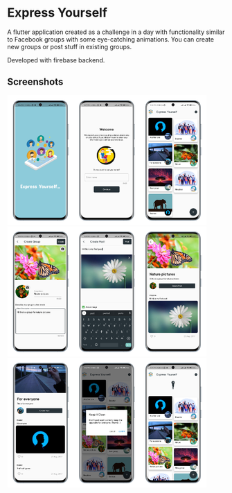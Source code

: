 # Express Yourself

A flutter application created as a challenge in a day with functionality similar to Facebook groups with some eye-catching animations.
You can create new groups or post stuff in existing groups.

Developed with firebase backend.

## Screenshots

<img src="./screenshots/1.png?raw=true" height="300"><img src="./screenshots/2.png?raw=true" height="300"><img src="./screenshots/3.png?raw=true" height="300"><img src="./screenshots/4.png?raw=true" height="300"><img src="./screenshots/5.png?raw=true" height="300"><img src="./screenshots/6.png?raw=true" height="300"><img src="./screenshots/7.png?raw=true" height="300"><img src="./screenshots/8.png?raw=true" height="300"><img src="./screenshots/9.png?raw=true" height="300">

